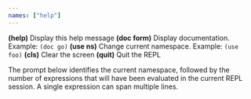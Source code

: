 ```yaml
---
names: ["help"]
---
```

**(help)**       Display this help message
**(doc form)**   Display documentation. Example: `(doc go)`
**(use ns)**     Change current namespace. Example: `(use foo)`
**(cls)**        Clear the screen
**(quit)**       Quit the REPL

The prompt below identifies the current namespace, followed by the number of expressions that will have been evaluated in the current REPL session. A single expression can span multiple lines.
